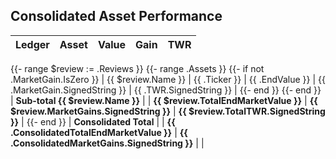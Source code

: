 ## Consolidated Asset Performance

| Ledger | Asset | Value | Gain | TWR |
|:---|:---|---:|---:|---:|
{{- range $review := .Reviews }}
{{- range .Assets }}
{{- if not .MarketGain.IsZero }}
| {{ $review.Name }} | {{ .Ticker }} | {{ .EndValue }} | {{ .MarketGain.SignedString }} | {{ .TWR.SignedString }} |
{{- end }}
{{- end }}
| **Sub-total {{ $review.Name }}** | | **{{ $review.TotalEndMarketValue }}** | **{{ $review.MarketGains.SignedString }}** | **{{ $review.TotalTWR.SignedString }}** |
{{- end }}
| **Consolidated Total** | | **{{ .ConsolidatedTotalEndMarketValue }}** | **{{ .ConsolidatedMarketGains.SignedString }}** | |